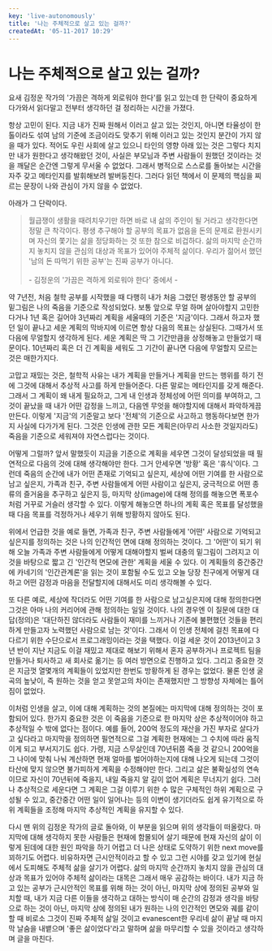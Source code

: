 ```yaml
---
key: 'live-autonomously'
title: '나는 주체적으로 살고 있는 걸까?'
createdAt: '05-11-2017 10:29'
---
```


# 나는 주체적으로 살고 있는 걸까?

요새 김정운 작가의 '가끔은 격하게 외로워야 한다'를 읽고 있는데 한 단락이 중요하게 다가와서 읽다말고 전부터 생각하던 걸 정리하는 시간을 가졌다.

항상 고민이 된다. 지금 내가 진짜 원해서 이러고 살고 있는 것인지, 아니면 타율성이 한톨이라도 섞여 남의 기준에 조금이라도 맞추기 위해 이러고 있는 것인지 분간이 가지 않을 때가 있다. 적어도 우린 사회에 살고 있으니 타인의 영향 아래 있는 것은 그렇다 치지만 내가 원한다고 생각해왔던 것이, 사실은 부모님과 주변 사람들이 원했던 것이라는 것을 깨달은 순간엔 그렇게 무서울 수 없었다. 그래서 병적으로 스스로를 돌아보는 시간을 자주 갖고 메타인지를 발휘해보려 발버둥친다. 그러다 읽던 책에서 이 문제의 핵심을 찌르는 문장이 나와 관심이 가지 않을 수 없었다.

아래가 그 단락이다.

> 월급쟁이 생활을 때려치우기만 하면 바로 내 삶의 주인이 될 거라고 생각한다면 정말 큰 착각이다. 평생 추구해야 할 공부의 목표가 없음을 돈의 문제로 환원시키며 자신의 쫓기는 삶을 정당화하는 것 또한 참으로 비겁하다. 삶의 마지막 순간까지 놓치지 않을 관심의 대상과 목표가 있어야 주체적 삶이다. 우리가 젊어서 했던 '남의 돈 따먹기 위한 공부'는 진짜 공부가 아니다. </br></br>- 김정운의 '가끔은 격하게 외로워야 한다' 중에서 -

약 7년전, 처음 철학 공부를 시작했을 때 다행히 내가 처음 그렸던 평생동안 할 공부의 밑그림은 나의 죽음을 기준으로 작성되었다. 보통 앞으로 무얼 하며 살아야할지 고민한다거나 1년 혹은 길어야 3년짜리 계획을 세울때의 기준은 '지금'이다. 그래서 하고자 했던 일이 끝나고 세운 계획의 막바지에 이르면 항상 다음의 목표는 상실된다. 그때가서 또 다음에 무얼할지 생각하게 된다. 세운 계획은 딱 그 기간만큼을 상정해놓고 만들었기 때문이다. 10년짜리 혹은 더 긴 계획을 세워도 그 기간이 끝나면 다음에 무얼할지 모르는 것은 매한가지다.

고맙고 재밌는 것은, 철학적 사유는 내가 계획을 만들거나 계획을 만드는 행위를 하기 전에 그것에 대해서 추상적 사고를 하게 만들어준다. 다른 말로는 메타인지를 갖게 해준다. 그래서 그 계획이 왜 내게 필요하고, 그게 내 인생과 정체성에 어떤 의미를 부여하고, 그것이 끝났을 때 내가 어떤 감정을 느끼고, 다음엔 무엇을 해야할지에 대해서 파악하게끔 만든다. 이렇게 '지금'의 기준말고 보다 '전체'의 기준으로 사고하고 행동하다보면 한가지 사실에 다가가게 된다. 그것은 인생에 관한 모든 계획은(아무리 사소한 것일지라도) 죽음을 기준으로 세워져야 자연스럽다는 것이다.

어떻게 그럴까? 앞서 말했듯이 지금을 기준으로 계획을 세우면 그것이 달성되었을 때 필연적으로 다음의 것에 대해 생각해야만 한다. 그거 안세우면 '방황' 혹은 '휴식'이다. 그런데 죽음의 순간에 내가 어떤 존재로 기억되고 싶은지, 세상에 어떤 기여를 한 사람으로 남고 싶은지, 가족과 친구, 주변 사람들에게 어떤 사람이고 싶은지, 궁극적으로 어떤 종류의 즐거움을 추구하고 싶은지 등, 마지막 상(image)에 대해 정의를 해놓으면 폭포수처럼 거꾸로 거슬러 생각할 수 있다. 이렇게 해놓으면 하나의 계획 혹은 목표를 달성했을 때 다음 목표를 걱정하거나 세우기 위해 방황하지 않아도 된다.

위에서 언급한 것을 예로 들면, 가족과 친구, 주변 사람들에게 '어떤' 사람으로 기억되고 싶은지를 정의하는 것은 나의 인간적인 면에 대해 정의하는 것이다. 그 '어떤'이 되기 위해 오늘 가족과 주변 사람들에게 어떻게 대해야할지 벌써 대충의 밑그림이 그려지고 이것을 바탕으로 짧고 긴 '인간적 면모에 관한' 계획을 세울 수 있다. 이 계획들의 중간중간에 카네기의 '인간관계론'을 읽는 것이 포함될 수도 있고 오늘 당장 친구에게 어떻게 대하고 어떤 감정과 마음을 전달할지에 대해서도 미리 생각해볼 수 있다.

또 다른 예로, 세상에 작더라도 어떤 기여를 한 사람으로 남고싶은지에 대해 정의한다면 그것은 아마 나의 커리어에 관해 정의하는 일일 것이다. 나의 경우엔 이 질문에 대한 대답(정의)은 '대단하진 않더라도 사람들이 재미를 느끼거나 기존에 불편했던 것들을 편리하게 만들고자 노력했던 사람으로 남는 것'이다. 그래서 이 인생 전체에 걸친 목표에 다다르기 위한 수단으로서 프로그래밍이라는 것을 택했다. 이걸 세운 것이 2013년이고 3년 반이 지난 지금도 이걸 재밌고 제대로 해보기 위해서 혼자 공부하거나 프로젝트 팀을 만들거나 퇴사하고 새 회사로 옮기는 등 여러 방면으로 진행하고 있다. 그리고 중요한 것은 지금껏 열몇개의 계획들이 있었지만 한번도 방황하게 된 경우는 없었다. 물론 인생 굴곡의 높낮이, 즉 원하는 것을 얻고 못얻고의 차이는 존재했지만 그 방향성 자체에는 틀어짐이 없었다.

이처럼 인생을 살고, 이에 대해 계획하는 것의 본질에는 마지막에 대해 정의하는 것이 포함되어 있다. 한가지 중요한 것은 이 죽음을 기준으로 한 마지막 상은 추상적이어야 하고 추상적일 수 밖에 없다는 점이다. 예를 들어, 200억 정도의 재산을 가진 부자로 살다가고 싶다라고 마지막을 정의하면 필연적으로 그걸 계획한 현재에는 그 수치에 따라 움직이게 되고 부서지기도 쉽다. 가령, 지금 스무살인데 70년뒤쯤 죽을 것 같으니 200억을 그 나이에 맞춰 나눠 계산하면 현재 얼마를 벌어야하는지에 대해 나오게 되는데 그것이 타산에 맞지 않으면 불가피하게 계획을 수정해야만 한다. 그리고 삶은 불확실성의 연속이므로 자신이 70년뒤에 죽을지, 내일 죽을지 알 길이 없어 계획은 무너지기 쉽다. 그러나 추상적으로 세운다면 그 계획은 그걸 이루기 위한 수 많은 구체적인 하위 계획으로 구성될 수 있고, 중간중간 어떤 일이 일어나는 등의 이변이 생기더라도 쉽게 유기적으로 하위 계획들을 조정해 마지막 추상적인 계획을 유지할 수 있다.

다시 맨 위의 김정운 작가의 글로 돌아와, 이 부분을 읽으며 위의 생각들이 떠올랐다. 마지막에 대해 생각하지 못한 사람들은 현재에 함몰되어 살기 때문에 현재 자신의 삶이 이렇게 된데에 대한 원인 파악을 하기 어렵고 더 나은 상태로 도약하기 위한 next move를 꾀하기도 어렵다. 비유하자면 근시안적이라고 할 수 있고 그런 시야를 갖고 있기에 현실에서 도피해도 주체적 삶을 살기가 어렵다. 삶의 마지막 순간까지 놓치지 않을 관심의 대상과 목표가 있어야 주체적 삶이라는 대목은 그래서 매우 공감하는 바이다. 내가 지금 하고 있는 공부가 근시안적인 목표를 위해 하는 것이 아닌, 마지막 상에 정의된 공부와 일치할 때, 내가 지금 다른 이들을 생각하고 대하는 방식이 매 순간의 감정과 생각을 바탕으로 하는 것이 아닌, 마지막 상에 정의된 내가 원하는 나의 인간적인 면모와 궤를 같이 할 때 비로소 그것이 진짜 주체적 삶일 것이고 evanescent한 우리네 삶이 끝날 때 마지막 날숨을 내뱉으며 '좋은 삶이었다'라고 말하며 삶을 마무리할 수 있을 것이라고 생각하며 글을 마친다.
